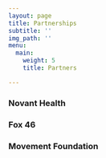 ```yaml
---
layout: page
title: Partnerships
subtitle: ''
img_path: ''
menu:
  main:
    weight: 5
    title: Partners

---
```

### Novant Health

### Fox 46

### Movement Foundation